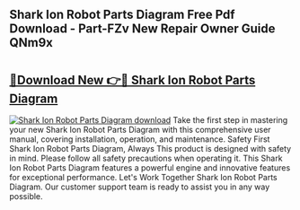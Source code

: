 ## Shark Ion Robot Parts Diagram Free Pdf Download - Part-FZv New Repair Owner Guide QNm9x

# <h2><a href="http://dfoj8tf.blite.top/?on=Shark+Ion+Robot+Parts+Diagram">🔗Download New 👉🔴 Shark Ion Robot Parts Diagram</a></h2>

[![Shark Ion Robot Parts Diagram download](https://i.imgur.com/lujVjoI.png)](http://dfoj8tf.blite.top/?on=Shark+Ion+Robot+Parts+Diagram)
Take the first step in mastering your new Shark Ion Robot Parts Diagram with this comprehensive user manual, covering installation, operation, and maintenance. Safety First Shark Ion Robot Parts Diagram, Always This product is designed with safety in mind. Please follow all safety precautions when operating it. This Shark Ion Robot Parts Diagram features a powerful engine and innovative features for exceptional performance. Let's Work Together Shark Ion Robot Parts Diagram. Our customer support team is ready to assist you in any way possible.
